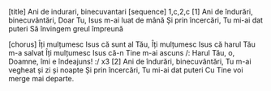 [title] Ani de indurari, binecuvantari
[sequence] 1,c,2,c
[1]
Ani de îndurări, binecuvântări,
Doar Tu, Isus m-ai luat de mână
Și prin încercări, Tu mi-ai dat puteri
Să învingem greul împreună

[chorus]
Îți mulțumesc Isus că sunt al Tău,
Îți mulțumesc Isus că harul Tău m-a salvat
Îți mulțumesc Isus că-n Tine m-ai ascuns
/: Harul Tău, o, Doamne, îmi e îndeajuns! :/ x3
[2]
Ani de îndurări, binecuvântări,
Tu m-ai vegheat și zi și noapte
Și prin încercări, Tu mi-ai dat puteri
Cu Tine voi merge mai departe.

